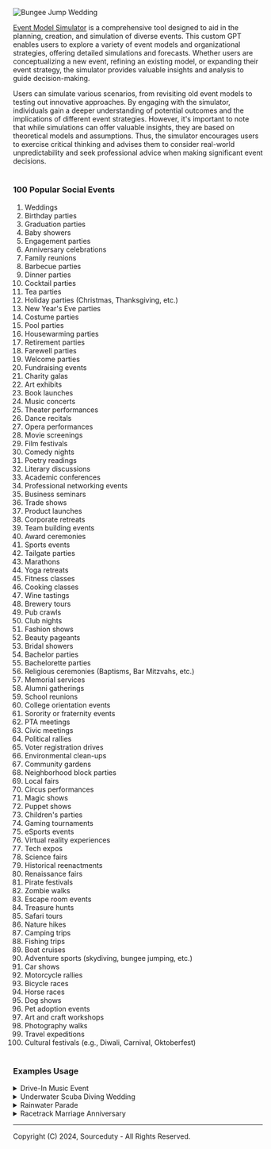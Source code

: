 ![Bungee Jump Wedding](https://github.com/sourceduty/Event_Model_Simulator/assets/123030236/7e09eb09-a959-4910-a553-8eec6d362d63)

[Event Model Simulator](https://chat.openai.com/g/g-Zr15o3jSa-event-model-simulator) is a comprehensive tool designed to aid in the planning, creation, and simulation of diverse events. This custom GPT enables users to explore a variety of event models and organizational strategies, offering detailed simulations and forecasts. Whether users are conceptualizing a new event, refining an existing model, or expanding their event strategy, the simulator provides valuable insights and analysis to guide decision-making.

Users can simulate various scenarios, from revisiting old event models to testing out innovative approaches. By engaging with the simulator, individuals gain a deeper understanding of potential outcomes and the implications of different event strategies. However, it's important to note that while simulations can offer valuable insights, they are based on theoretical models and assumptions. Thus, the simulator encourages users to exercise critical thinking and advises them to consider real-world unpredictability and seek professional advice when making significant event decisions.

#
### 100 Popular Social Events

1. Weddings
2. Birthday parties
3. Graduation parties
4. Baby showers
5. Engagement parties
6. Anniversary celebrations
7. Family reunions
8. Barbecue parties
9. Dinner parties
10. Cocktail parties
11. Tea parties
12. Holiday parties (Christmas, Thanksgiving, etc.)
13. New Year's Eve parties
14. Costume parties
15. Pool parties
16. Housewarming parties
17. Retirement parties
18. Farewell parties
19. Welcome parties
20. Fundraising events
21. Charity galas
22. Art exhibits
23. Book launches
24. Music concerts
25. Theater performances
26. Dance recitals
27. Opera performances
28. Movie screenings
29. Film festivals
30. Comedy nights
31. Poetry readings
32. Literary discussions
33. Academic conferences
34. Professional networking events
35. Business seminars
36. Trade shows
37. Product launches
38. Corporate retreats
39. Team building events
40. Award ceremonies
41. Sports events
42. Tailgate parties
43. Marathons
44. Yoga retreats
45. Fitness classes
46. Cooking classes
47. Wine tastings
48. Brewery tours
49. Pub crawls
50. Club nights
51. Fashion shows
52. Beauty pageants
53. Bridal showers
54. Bachelor parties
55. Bachelorette parties
56. Religious ceremonies (Baptisms, Bar Mitzvahs, etc.)
57. Memorial services
58. Alumni gatherings
59. School reunions
60. College orientation events
61. Sorority or fraternity events
62. PTA meetings
63. Civic meetings
64. Political rallies
65. Voter registration drives
66. Environmental clean-ups
67. Community gardens
68. Neighborhood block parties
69. Local fairs
70. Circus performances
71. Magic shows
72. Puppet shows
73. Children's parties
74. Gaming tournaments
75. eSports events
76. Virtual reality experiences
77. Tech expos
78. Science fairs
79. Historical reenactments
80. Renaissance fairs
81. Pirate festivals
82. Zombie walks
83. Escape room events
84. Treasure hunts
85. Safari tours
86. Nature hikes
87. Camping trips
88. Fishing trips
89. Boat cruises
90. Adventure sports (skydiving, bungee jumping, etc.)
91. Car shows
92. Motorcycle rallies
93. Bicycle races
94. Horse races
95. Dog shows
96. Pet adoption events
97. Art and craft workshops
98. Photography walks
99. Travel expeditions
100. Cultural festivals (e.g., Diwali, Carnival, Oktoberfest)

#
### Examples Usage

<details><summary>Drive-In Music Event</summary>
<br>

![Drive-In](https://github.com/sourceduty/Event_Model_Simulator/assets/123030236/4b8d0a5e-fb2b-4356-aef9-ef1ec3f615c5)

### Drive-In Music Event Plan

1. Venue Selection:
   - Choose a spacious outdoor location with a large, flat area for the main stage and ample parking space for vehicles.
   - Ensure the venue has good acoustics and minimal noise pollution from surrounding areas.

2. Stage Setup:
   - Set up a sturdy main stage at the front of the venue, facing the parking area.
   - Install professional sound and lighting equipment to ensure high-quality audio and visuals.
   - Designate a backstage area for performers and crew.

3. Parking and Camping Zones:
   - Divide the parking area into rows, leaving sufficient space between each row for vehicles to park comfortably.
   - Allocate an area next to each vehicle for camping tents or seating arrangements.
   - Clearly mark designated zones to prevent overcrowding and ensure safety.

4. Ticketing and Entry:
   - Implement online ticketing to minimize physical contact and streamline entry.
   - Assign each vehicle a specific parking spot and camping area based on ticket type.
   - Provide clear instructions for attendees regarding entry procedures and event guidelines.

5. Amenities and Facilities:
   - Set up portable toilets and handwashing stations throughout the venue for convenience.
   - Arrange for food and beverage vendors to offer a variety of options for attendees.
   - Ensure adequate security personnel to maintain order and address any issues promptly.

6. Entertainment and Activities:
   - Curate a diverse lineup of musical acts to appeal to a wide range of tastes.
   - Incorporate interactive elements such as LED screens, visual projections, and immersive experiences.
   - Offer additional activities such as workshops, art installations, and recreational areas.

7. Safety Measures:
   - Implement COVID-19 safety protocols in accordance with local guidelines, including social distancing and sanitation measures.
   - Provide first aid stations and medical personnel on-site for emergencies.
   - Communicate emergency procedures to attendees and staff members.

8. Environmental Considerations:
   - Encourage eco-friendly practices such as waste reduction, recycling, and sustainable transportation options.
   - Minimize light pollution to preserve the natural environment and enhance the viewing experience.

9. Promotion and Marketing:
   - Utilize social media, email newsletters, and local advertising to promote the event and generate excitement.
   - Collaborate with influencers, artists, and community partners to reach a broader audience.
   - Offer early bird discounts and promotional deals to incentivize ticket sales.

10. Post-Event Evaluation:
    - Gather feedback from attendees, performers, and staff to assess the event's success and identify areas for improvement.
    - Analyze ticket sales, revenue, and expenses to evaluate the event's financial viability.
    - Use insights gained to plan future drive-in music events and enhance the overall experience.

<br>
</details>

<details><summary>Underwater Scuba Diving Wedding</summary>
<br>

![Scuba Diving Wedding](https://github.com/sourceduty/Event_Model_Simulator/assets/123030236/52108180-3027-4e4d-8d75-a874f220c85b)

Organizing an underwater wedding is a unique and exciting idea that requires detailed planning and consideration of several factors to ensure a successful event. Let's simulate and analyze the potential outcomes and implications of such an event.

### Key Considerations

1. **Venue and Accessibility**
   
   - **Location**: Popular underwater wedding locations include natural bodies of water like oceans by coral reefs or large aquariums.
   - **Accessibility**: Consider the ease of access for guests, especially those who are not proficient swimmers or divers.

3. **Safety and Training**
   
   - **Diving Certifications**: All participants must be certified divers unless the event takes place in a controlled environment with professional support.
   - **Safety Briefings and Emergency Plans**: Detailed safety protocols and immediate access to medical assistance are crucial.

4. **Equipment and Attire**
   
   - **Diving Gear**: Customized diving suits or traditional wedding attire modified for underwater conditions might be needed.
   - **Communication Tools**: Underwater communication devices are necessary for conducting the ceremony.

5. **Environmental Impact**
   
   - **Ecosystem Protection**: Ensure that the wedding activities do not harm the aquatic environment.
   - **Permissions and Regulations**: Secure all necessary permits from local environmental and maritime authorities.

7. **Guest Experience**
   
   - **Visibility and Comfort**: The clarity of the water and temperature can significantly affect the guest experience.
   - **Duration**: The duration of the ceremony should be short to prevent discomfort.

9. **Technological and Logistical Support**
    
   - **Photography/Videography**: Specialized underwater cameras and operators are essential.
   - **Post-Ceremony Events**: Plan for events on land or on a boat as part of the wedding celebration.

### Potential Outcomes

1. **Best Case Scenario**
   - The wedding proceeds smoothly with all safety measures effectively in place. The unique experience enhances the enjoyment and leaves lasting memories for guests and the couple. The environmental impact is minimal due to careful planning.

2. **Moderate Challenges**
   - Minor issues such as slight discomfort among guests not used to underwater conditions, or technical difficulties with underwater audio equipment. These issues could be mitigated by thorough preparation and backup plans.

3. **Worst Case Scenario**
   - Significant challenges like adverse weather conditions leading to poor visibility or rough waters, which could endanger guests and disrupt the ceremony. Emergency plans must be robust to handle such scenarios.

### Recommendations

- **Advance Planning**: Start planning at least a year in advance to address all logistical, legal, and environmental concerns.
- **Professional Help**: Hire experts in underwater events to manage the planning and execution.
- **Rehearsals**: Conduct at least one rehearsal underwater to ensure everyone understands their role and feels comfortable with the arrangements.
- **Insurance**: Secure comprehensive insurance to cover all aspects of the event, from guest safety to potential environmental damage.

### Conclusion

While an underwater wedding can be a spectacular and memorable event, it requires extensive planning and professional oversight to address the unique challenges it presents. Always keep in mind that while simulations can provide a framework, real-world unpredictability necessitates flexibility and comprehensive preparation. For significant decisions like this, consulting with experienced professionals in event management, particularly specialized underwater events, is strongly recommended.

<br>
</details>

<details><summary>Rainwater Parade</summary>
<br>

![Rainwater Parade](https://github.com/sourceduty/Event_Model_Simulator/assets/123030236/e3146427-f3a0-474b-8524-846e5df67c76)

Rainwater Parade Simulation and Analysis

1. Scenario Overview:
   
   - Event: A parade scheduled during a season with frequent rainfall.
   - Location: An urban setting with streets that can manage moderate rainfall drainage.
   - Duration: Approximately 2-3 hours during the day.
   - Expected Attendance: 5,000 participants and spectators.

3. Weather Conditions:
   
   - Forecast: Consistent light to moderate rain.
   - Temperature: Mild, around 15°C (59°F).

4. Key Considerations:
   
   - Safety: Increased risk of slipping and visibility issues. Non-slip surfaces, clear signage, and marshals needed.
   - Participant Comfort: Provision of waterproof gear, availability of warm beverages, and heated rest areas.
   - Spectator Experience: Covered viewing areas, umbrellas permitted or provided, waterproof seating.
   - Logistics: Impact of rain on sound equipment and floats. Waterproofing electrical systems and securing decorations against wet conditions.
   - Traffic Management: Possible slower traffic flow and additional road closures. Enhanced communication about traffic disruptions.

5. Potential Outcomes:
   
   - Positive Impact: Unique theme could attract media attention and create a memorable experience, fostering community resilience.
   - Negative Impact: Lower turnout due to weather, possible delays or disruptions, increased costs for weatherproofing and emergency preparations.

6. Strategic Recommendations:
   
   - Marketing: Promote as a rain-themed event, emphasizing preparedness and unique attractions that leverage the rainy setting.
   - Collaboration: Work with local meteorological services for real-time weather updates and advice.
   - Innovation: Introduce innovative elements like eco-friendly water harvesting or artistic performances that use rain as a component.

Critical Analysis:
This simulation relies on assumptions about weather tolerance and participant willingness to engage in an outdoor event under less-than-ideal conditions. Continuous evaluation of weather and crowd dynamics is essential up to and during the event. Preparation for various contingencies and open communication with all stakeholders about potential changes or cancellations due to safety concerns is crucial. Consulting with event planning professionals and local authorities is recommended to ensure feasibility and safety.


<br>
</details>

<details><summary>Racetrack Marriage Anniversary</summary>
<br>

![Anniversary](https://github.com/sourceduty/Event_Model_Simulator/assets/123030236/7c887e0c-afa9-4fd5-b71f-a7a72d56a733)

Organizing a racetrack driving event for an anniversary can be an exhilarating and memorable experience. Let's simulate how such an event might unfold based on various factors and strategies.

### Event Basics
- **Objective**: Celebrate an anniversary, likely appealing to motorsport enthusiasts or offering a unique experience for attendees.
- **Target Audience**: Couples, motorsport enthusiasts, adrenaline seekers.
- **Location**: A local or renowned racetrack that can facilitate driving experiences.

### Event Model Simulation

#### 1. **Event Setup**

   - **Date and Timing**: Choosing a weekend could maximize attendance. Consider weather patterns typical for the time of year.
   - **Vehicles**: High-performance cars (e.g., sports cars or race cars) rented from a reputable provider.
   - **Safety**: Professional instructors, full safety briefings, and appropriate driving gear (helmets, suits).

#### 2. **Experience Structure**

   - **Driving Sessions**: Timed sessions on the track, possibly with professional instruction.
   - **Competitive Element**: Timed laps, with a small award ceremony for the best times to add excitement.
   - **Additional Activities**: Pit tours, photo sessions with the cars, and possibly a meet-and-greet with professional drivers.

#### 3. **Guest Services**

   - **Catering**: High-quality food and beverages, with options for dining overlooking the track.
   - **Accommodations**: Recommendations or partnerships with local hotels for out-of-town guests.
   - **Transport**: Shuttle services to and from the track if needed.

#### 4. **Marketing and Sales**

   - **Invitations**: Personalized invitations to make guests feel special; possibly themed to motorsports.
   - **Pricing Strategy**: Premium pricing, reflective of the unique experience and costs involved.
   - **Promotions**: Early bird specials or discounts for couples.

#### 5. **Risk Management**

   - **Insurance**: Comprehensive insurance covering all participants and expensive vehicles.
   - **Emergency Services**: On-site medical personnel and safety marshals.
   - **Weather Contingency**: Plans for inclement weather, including possible rescheduling.

### Potential Outcomes

- **High Engagement**: Given the unique nature of the event, expect high initial interest, especially among niche groups.
- **Budget Considerations**: High costs due to venue rental, professional services, and high-end vehicles.
- **Customer Satisfaction**: Likely very high among attendees, given the thrill and exclusivity of the experience.
- **Repeat Interest**: Potential for creating an annual event if successful, establishing a tradition.

### Caution and Recommendations

While this simulation provides a structured forecast of the event, actual outcomes can vary based on external factors such as weather, participant behavior, and logistical challenges. It's critical to conduct thorough planning, engage with experienced vendors, and continuously monitor all aspects of the event setup. Professional consultation in areas like legal, insurance, and event management is highly recommended to mitigate risks and ensure compliance with all relevant regulations.

By keeping these elements in mind, your racetrack driving anniversary event can offer an unforgettable experience while maintaining safety and professionalism at its core.

<br>
</details>

***
Copyright (C) 2024, Sourceduty - All Rights Reserved.
